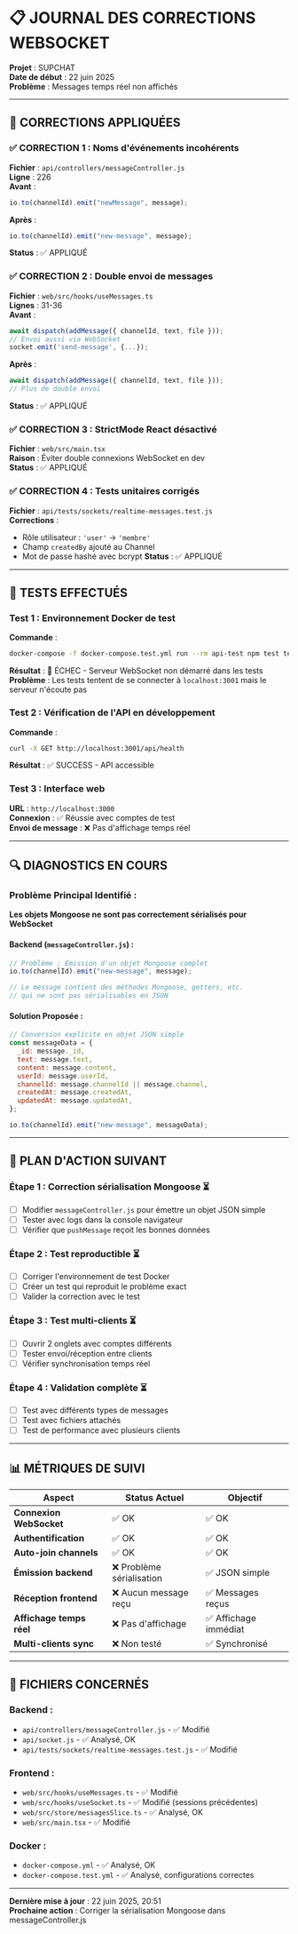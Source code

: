 # 📋 JOURNAL DES CORRECTIONS WEBSOCKET

**Projet** : SUPCHAT  
**Date de début** : 22 juin 2025  
**Problème** : Messages temps réel non affichés

---

## 🔄 CORRECTIONS APPLIQUÉES

### ✅ CORRECTION 1 : Noms d'événements incohérents

**Fichier** : `api/controllers/messageController.js`  
**Ligne** : 226  
**Avant** :

```javascript
io.to(channelId).emit("newMessage", message);
```

**Après** :

```javascript
io.to(channelId).emit("new-message", message);
```

**Status** : ✅ APPLIQUÉ

### ✅ CORRECTION 2 : Double envoi de messages

**Fichier** : `web/src/hooks/useMessages.ts`  
**Lignes** : 31-36  
**Avant** :

```javascript
await dispatch(addMessage({ channelId, text, file }));
// Envoi aussi via WebSocket
socket.emit('send-message', {...});
```

**Après** :

```javascript
await dispatch(addMessage({ channelId, text, file }));
// Plus de double envoi
```

**Status** : ✅ APPLIQUÉ

### ✅ CORRECTION 3 : StrictMode React désactivé

**Fichier** : `web/src/main.tsx`  
**Raison** : Éviter double connexions WebSocket en dev  
**Status** : ✅ APPLIQUÉ

### ✅ CORRECTION 4 : Tests unitaires corrigés

**Fichier** : `api/tests/sockets/realtime-messages.test.js`  
**Corrections** :

- Rôle utilisateur : `'user'` → `'membre'`
- Champ `createdBy` ajouté au Channel
- Mot de passe hashé avec bcrypt
  **Status** : ✅ APPLIQUÉ

---

## 🧪 TESTS EFFECTUÉS

### Test 1 : Environnement Docker de test

**Commande** :

```bash
docker-compose -f docker-compose.test.yml run --rm api-test npm test tests/sockets/realtime-messages.test.js
```

**Résultat** : 🔴 ÉCHEC - Serveur WebSocket non démarré dans les tests  
**Problème** : Les tests tentent de se connecter à `localhost:3001` mais le serveur n'écoute pas

### Test 2 : Vérification de l'API en développement

**Commande** :

```bash
curl -X GET http://localhost:3001/api/health
```

**Résultat** : ✅ SUCCESS - API accessible

### Test 3 : Interface web

**URL** : `http://localhost:3000`  
**Connexion** : ✅ Réussie avec comptes de test  
**Envoi de message** : ❌ Pas d'affichage temps réel

---

## 🔍 DIAGNOSTICS EN COURS

### Problème Principal Identifié :

**Les objets Mongoose ne sont pas correctement sérialisés pour WebSocket**

#### Backend (`messageController.js`) :

```javascript
// Problème : Émission d'un objet Mongoose complet
io.to(channelId).emit("new-message", message);

// Le message contient des méthodes Mongoose, getters, etc.
// qui ne sont pas sérialisables en JSON
```

#### Solution Proposée :

```javascript
// Conversion explicite en objet JSON simple
const messageData = {
  _id: message._id,
  text: message.text,
  content: message.content,
  userId: message.userId,
  channelId: message.channelId || message.channel,
  createdAt: message.createdAt,
  updatedAt: message.updatedAt,
};

io.to(channelId).emit("new-message", messageData);
```

---

## 🎯 PLAN D'ACTION SUIVANT

### Étape 1 : Correction sérialisation Mongoose ⏳

- [ ] Modifier `messageController.js` pour émettre un objet JSON simple
- [ ] Tester avec logs dans la console navigateur
- [ ] Vérifier que `pushMessage` reçoit les bonnes données

### Étape 2 : Test reproductible ⏳

- [ ] Corriger l'environnement de test Docker
- [ ] Créer un test qui reproduit le problème exact
- [ ] Valider la correction avec le test

### Étape 3 : Test multi-clients ⏳

- [ ] Ouvrir 2 onglets avec comptes différents
- [ ] Tester envoi/réception entre clients
- [ ] Vérifier synchronisation temps réel

### Étape 4 : Validation complète ⏳

- [ ] Test avec différents types de messages
- [ ] Test avec fichiers attachés
- [ ] Test de performance avec plusieurs clients

---

## 📊 MÉTRIQUES DE SUIVI

| Aspect                   | Status Actuel             | Objectif              |
| ------------------------ | ------------------------- | --------------------- |
| **Connexion WebSocket**  | ✅ OK                     | ✅ OK                 |
| **Authentification**     | ✅ OK                     | ✅ OK                 |
| **Auto-join channels**   | ✅ OK                     | ✅ OK                 |
| **Émission backend**     | ❌ Problème sérialisation | ✅ JSON simple        |
| **Réception frontend**   | ❌ Aucun message reçu     | ✅ Messages reçus     |
| **Affichage temps réel** | ❌ Pas d'affichage        | ✅ Affichage immédiat |
| **Multi-clients sync**   | ❌ Non testé              | ✅ Synchronisé        |

---

## 🔗 FICHIERS CONCERNÉS

### Backend :

- `api/controllers/messageController.js` - ✅ Modifié
- `api/socket.js` - ✅ Analysé, OK
- `api/tests/sockets/realtime-messages.test.js` - ✅ Modifié

### Frontend :

- `web/src/hooks/useMessages.ts` - ✅ Modifié
- `web/src/hooks/useSocket.ts` - ✅ Modifié (sessions précédentes)
- `web/src/store/messagesSlice.ts` - ✅ Analysé, OK
- `web/src/main.tsx` - ✅ Modifié

### Docker :

- `docker-compose.yml` - ✅ Analysé, OK
- `docker-compose.test.yml` - ✅ Analysé, configurations correctes

---

**Dernière mise à jour** : 22 juin 2025, 20:51  
**Prochaine action** : Corriger la sérialisation Mongoose dans messageController.js
